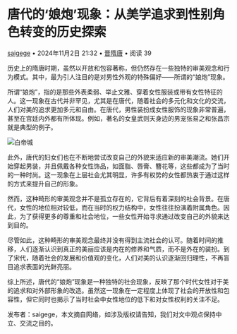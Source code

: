 # 唐代的‘娘炮’现象：从美学追求到性别角色转变的历史探索

[saigege](http://www.jgushi.com/user/saigege) • 2024年11月2日 21:32 • [晋隋唐](http://www.jgushi.com/archives/category/ljst) • 阅读 39

历史上的隋唐时期，虽然以开放和包容著称，但仍然存在一些独特的审美观念和行为模式。其中，最为引人注目的是对男性外观的特殊偏好——所谓的“娘炮”现象。

所谓“娘炮”，指的是那些外表柔弱、举止文雅、穿着女性服装或带有女性特征的人。这一现象在古代并非罕见，尤其是在唐代，随着社会的多元化和文化的交流，人们对美的追求更加多元和自由。在唐代，男性装扮成女性服饰的现象非常普遍，甚至在宫廷内外都有所体现。例如，著名的女皇武则天身边的男宠张易之和张昌宗就是典型的例子。

![白帝城](http://www.jgushi.com/wp-content/uploads/2018/10/baidicheng.jpg)

此外，唐代的妇女们也在不断地尝试改变自己的外貌来适应新的审美潮流。她们开始穿起男装，并且佩戴各种女性饰品，如面脂、唇膏、簪花等，这些都成为了当时的一种时尚。这一现象在上层社会尤其明显，许多有权势的女性都热衷于通过这样的方式来提升自己的形象。

然而，这种畸形的审美观念并不是孤立存在的，它背后有着深刻的社会背景。在唐代，女性的地位相对较低，而在当时的权力结构中，女性往往扮演着附属角色。因此，为了获得更多的尊重和社会地位，一些女性开始寻求通过改变自己的外貌来达到目的。

尽管如此，这种畸形的审美观念最终并没有得到主流社会的认可。随着时间的推移，人们逐渐认识到真正的美丽应该是内在的修养和气质，而不是外在的装扮。到了宋代，随着社会的发展和价值观的变化，人们对美的认识逐渐回归理性，不再盲目追求表面的光鲜亮丽。

综上所述，唐代的“娘炮”现象是一种独特的社会现象，反映了那个时代女性对于美的追求和对外部形象的改造。虽然这一现象在一定程度上体现了社会的开放性和包容性，但它同时也揭示了当时社会中女性地位的低下和对女性权利的关注不足。

发布者：saigege，本文摘自网络，如涉及版权请告知，我们对文中观点保持中立、交流之目的。